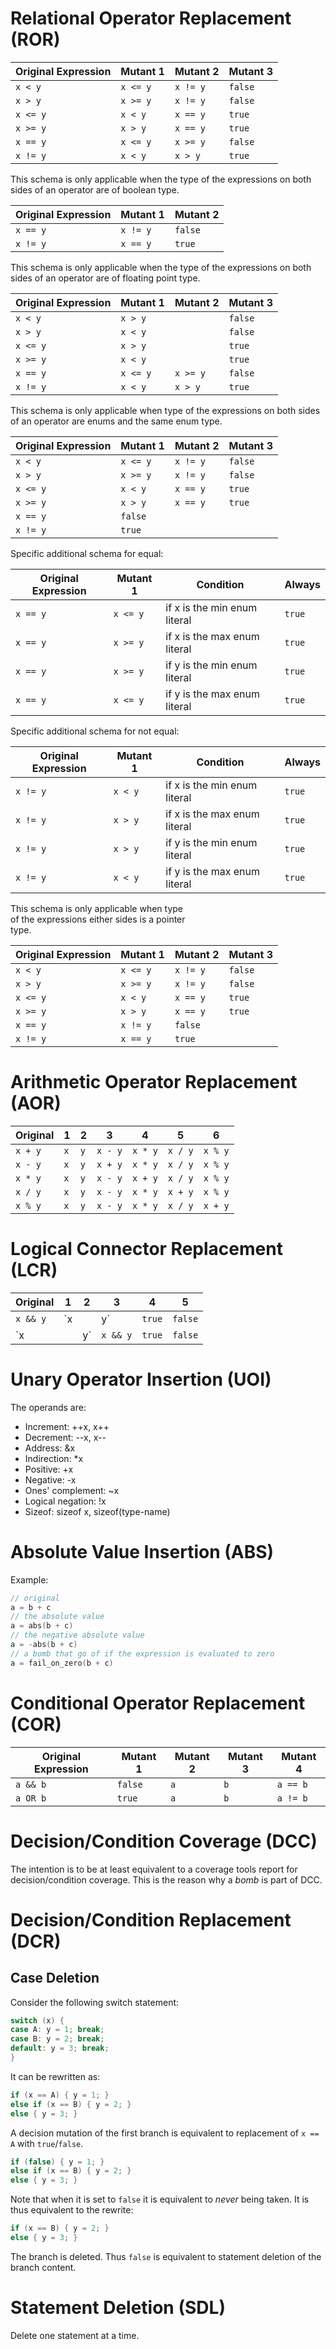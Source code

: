 
# Relational Operator Replacement (ROR)

| Original Expression | Mutant 1 | Mutant 2 | Mutant 3 |
|---------------------|----------|----------|----------|
| `x < y`             | `x <= y` | `x != y` | `false`  |
| `x > y`             | `x >= y` | `x != y` | `false`  |
| `x <= y`            | `x < y`  | `x == y` | `true`   |
| `x >= y`            | `x > y`  | `x == y` | `true`   |
| `x == y`            | `x <= y` | `x >= y` | `false`  |
| `x != y`            | `x < y`  | `x > y`  | `true`   |

This schema is only applicable when the type of the expressions on both sides of an operator are of boolean type.

| Original Expression | Mutant 1 | Mutant 2 |
| ------------------- | -------- | -------- |
| `x == y`            | `x != y` |  `false` |
| `x != y`            | `x == y` |  `true`  |

This schema is only applicable when the type of the expressions on both sides of an operator are of floating point type.

| Original Expression | Mutant 1 | Mutant 2 | Mutant 3 |
| ------------------- | -------- | -------- | ---------- |
| `x < y`             | `x > y`  |          | `false`    |
| `x > y`             | `x < y`  |          | `false`    |
| `x <= y`            | `x > y`  |          | `true`     |
| `x >= y`            | `x < y`  |          | `true`     |
| `x == y`            | `x <= y` | `x >= y` | `false`    |
| `x != y`            | `x < y`  | `x > y`  | `true`     |

This schema is only applicable when type of the expressions on both sides of an operator are enums and the same enum type.

| Original Expression | Mutant 1 | Mutant 2 | Mutant 3 |
| ------------------- | -------- | -------- | -------- |
| `x < y`             | `x <= y` | `x != y` | `false`  |
| `x > y`             | `x >= y` | `x != y` | `false`  |
| `x <= y`            | `x < y`  | `x == y` | `true`   |
| `x >= y`            | `x > y`  | `x == y` | `true`   |
| `x == y`            | `false`  |          |          |
| `x != y`            | `true`   |          |          |


Specific additional schema for equal:

| Original Expression | Mutant 1 | Condition                    | Always |
| ------------------- | -------- | ---------------------------- | ------ |
| `x == y`            | `x <= y` | if x is the min enum literal | `true` |
| `x == y`            | `x >= y` | if x is the max enum literal | `true` |
| `x == y`            | `x >= y` | if y is the min enum literal | `true` |
| `x == y`            | `x <= y` | if y is the max enum literal | `true` |

Specific additional schema for not equal:

| Original Expression | Mutant 1 | Condition                    | Always |
| ------------------- | -------- | ---------------------------- | ------ |
| `x != y`            | `x < y`  | if x is the min enum literal | `true` |
| `x != y`            | `x > y`  | if x is the max enum literal | `true` |
| `x != y`            | `x > y`  | if y is the min enum literal | `true` |
| `x != y`            | `x < y`  | if y is the max enum literal | `true` |

This schema is only applicable when type\
of the expressions either sides is a pointer\
type.

| Original Expression | Mutant 1 | Mutant 2 | Mutant 3 |
| ------------------- | -------- | -------- | -------- |
| `x < y`             | `x <= y` | `x != y` | `false`  |
| `x > y`             | `x >= y` | `x != y` | `false`  |
| `x <= y`            | `x < y`  | `x == y` | `true`   |
| `x >= y`            | `x > y`  | `x == y` | `true`   |
| `x == y`            | `x != y` | `false`  |
| `x != y`            | `x == y` | `true`   |


# Arithmetic Operator Replacement (AOR)

| Original | 1   | 2   | 3       | 4       | 5       | 6       |
|----------|-----|-----|---------|---------|---------|---------|
| `x + y`  | `x` | `y` | `x - y` | `x * y` | `x / y` | `x % y` |
| `x - y`  | `x` | `y` | `x + y` | `x * y` | `x / y` | `x % y` |
| `x * y`  | `x` | `y` | `x - y` | `x + y` | `x / y` | `x % y` |
| `x / y`  | `x` | `y` | `x - y` | `x * y` | `x + y` | `x % y` |
| `x % y`  | `x` | `y` | `x - y` | `x * y` | `x / y` | `x + y` |


# Logical Connector Replacement (LCR)

| Original | 1        | 2        | 3        | 4   | 5   |
|----------|----------|----------|----------|-----|-----|
| `x && y` | `x || y` | `true`   | `false`  | `x` | `y` |
| `x || y` | `x && y` | `true`   | `false`  | `x` | `y` |


# Unary Operator Insertion (UOI)
The operands are:
 * Increment: ++x, x++
 * Decrement: --x, x--
 * Address: &x
 * Indirection: *x
 * Positive: +x
 * Negative: -x
 * Ones' complement: ~x
 * Logical negation: !x
 * Sizeof: sizeof x, sizeof(type-name)
 
 
# Absolute Value Insertion (ABS)
Example:
```cpp
// original
a = b + c
// the absolute value
a = abs(b + c)
// the negative absolute value
a = -abs(b + c)
// a bomb that go of if the expression is evaluated to zero
a = fail_on_zero(b + c)
```


# Conditional Operator Replacement (COR)

| Original Expression | Mutant 1 | Mutant 2 | Mutant 3 | Mutant 4 |
| ------------------- | -------- | -------- | -------- | -------- |
| `a && b`            | `false`  | `a`      | `b`      | `a == b` |
| `a OR b`            | `true`   | `a`      | `b`      | `a != b` |


# Decision/Condition Coverage (DCC)
The intention is to be at least equivalent to a coverage tools report for decision/condition coverage.
This is the reason why a *bomb* is part of DCC.


# Decision/Condition Replacement (DCR)
## Case Deletion
Consider the following switch statement:
```cpp
switch (x) {
case A: y = 1; break;
case B: y = 2; break;
default: y = 3; break;
}
```

It can be rewritten as:
```cpp
if (x == A) { y = 1; }
else if (x == B) { y = 2; }
else { y = 3; }
```

A decision mutation of the first branch is equivalent to replacement of `x == A` with `true`/`false`.
```cpp
if (false) { y = 1; }
else if (x == B) { y = 2; }
else { y = 3; }
```

Note that when it is set to `false` it is equivalent to *never* being taken.
It is thus equivalent to the rewrite:
```cpp
if (x == B) { y = 2; }
else { y = 3; }
```

The branch is deleted.
Thus `false` is equivalent to statement deletion of the branch content.


# Statement Deletion (SDL)
Delete one statement at a time.
